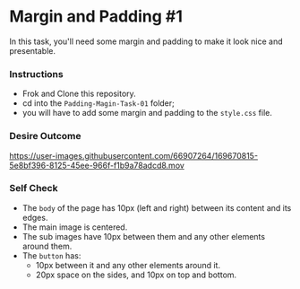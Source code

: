 # Margin and Padding #1

In this task, you'll need some margin and padding to make it look nice and presentable.

### Instructions 
- Frok and Clone this repository.
- cd into the `Padding-Magin-Task-01` folder;
- you will have to add some margin and padding to the `style.css` file.

### Desire Outcome

https://user-images.githubusercontent.com/66907264/169670815-5e8bf396-8125-45ee-966f-f1b9a78adcd8.mov


### Self Check
- The `body` of the page has 10px (left and right) between its content and its edges.
- The main image is centered.
- The sub images have 10px between them and any other elements around them.
- The `button` has:
     - 10px between it and any other elements around it. 
     - 20px space on the sides, and 10px on top and bottom.
